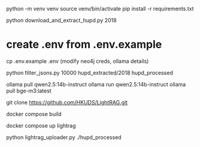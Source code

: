 
python -m venv venv
source venv/bin/activate
pip install -r requirements.txt

python download_and_extract_hupd.py 2018

# create .env from .env.example
cp .env.example .env
(modify neo4j creds, ollama details)

<!-- python filtering/filter_g06_patents_optimized.py hupd_extracted/2018 -->

python filter_jsons.py 10000 hupd_extracted/2018 hupd_processed

<!-- python lightrag_integration/create_env.py -->

<!-- (On ollama runpod server) -->
ollama pull qwen2.5:14b-instruct
ollama run qwen2.5:14b-instruct
ollama pull bge-m3:latest

<!-- (on codespace) -->
git clone https://github.com/HKUDS/LightRAG.git

<!-- This will create a folder LightRAG. Now we build it using the docker compose yaml file outside, which already has this folder mentioned -->
docker compose build

<!-- Terminal 1 -->
<!-- DozerDB -->
<!-- docker compose up neo4j -->

docker compose up lightrag

python lightrag_uploader.py ./hupd_processed

